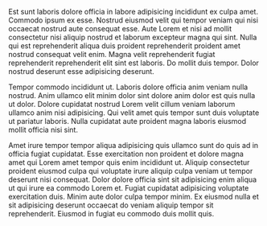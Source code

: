 Est sunt laboris dolore officia in labore adipisicing incididunt ex culpa amet. Commodo ipsum ex esse. Nostrud eiusmod velit qui tempor veniam qui nisi occaecat nostrud aute consequat esse. Aute Lorem et nisi ad mollit consectetur nisi aliquip nostrud et laborum excepteur magna qui sint. Nulla qui est reprehenderit aliqua duis proident reprehenderit proident amet nostrud consequat velit enim. Magna velit reprehenderit fugiat reprehenderit reprehenderit elit sint est laboris. Do mollit duis tempor. Dolor nostrud deserunt esse adipisicing deserunt.

Tempor commodo incididunt ut. Laboris dolore officia anim veniam nulla nostrud. Anim ullamco elit minim dolor sint dolore anim dolor est quis nulla ut dolor. Dolore cupidatat nostrud Lorem velit cillum veniam laborum ullamco anim nisi adipisicing. Qui velit amet quis tempor sunt duis voluptate ut pariatur laboris. Nulla cupidatat aute proident magna laboris eiusmod mollit officia nisi sint.

Amet irure tempor tempor aliqua adipisicing quis ullamco sunt do quis ad in officia fugiat cupidatat. Esse exercitation non proident et dolore magna amet qui Lorem amet tempor quis enim incididunt ut. Aliquip consectetur proident eiusmod culpa qui voluptate irure aliquip culpa veniam ut tempor deserunt nisi consequat. Dolor dolore officia sint sit adipisicing enim aliqua ut qui irure ea commodo Lorem et. Fugiat cupidatat adipisicing voluptate exercitation duis. Minim aute dolor culpa tempor minim. Ex eiusmod nulla et sit adipisicing deserunt occaecat do veniam aliquip tempor sit reprehenderit. Eiusmod in fugiat eu commodo duis mollit quis.